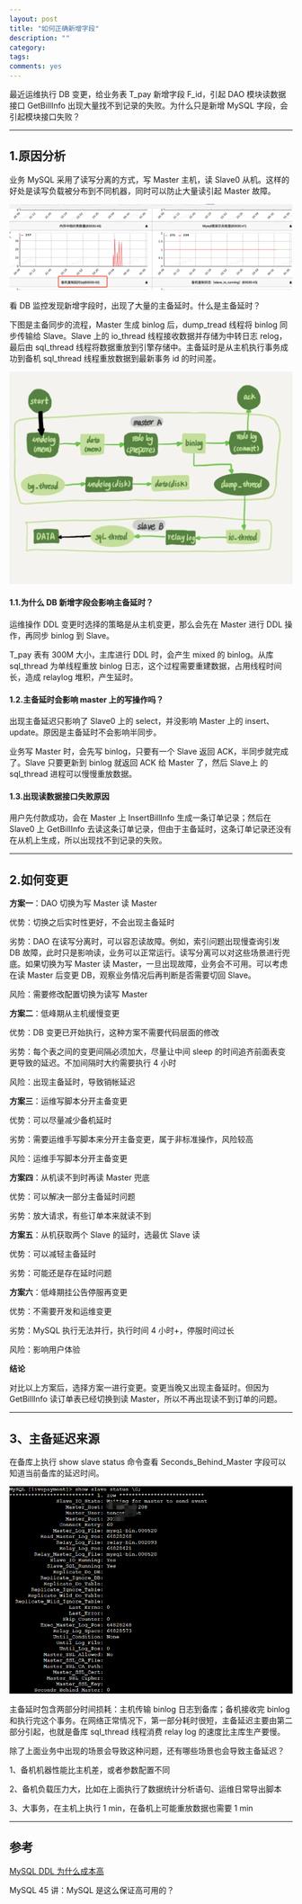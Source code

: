 ```yaml
---
layout: post
title: "如何正确新增字段"
description: ""
category: 
tags:
comments: yes
---
```


最近运维执行 DB 变更，给业务表 T_pay 新增字段 F_id，引起 DAO 模块读数据接口 GetBillInfo 出现大量找不到记录的失败。为什么只是新增 MySQL 字段，会引起模块接口失败？

----

## 1.原因分析

业务 MySQL 采用了读写分离的方式，写 Master 主机，读 Slave0 从机。这样的好处是读写负载被分布到不同机器，同时可以防止大量读引起 Master 故障。

![](/assets/images/20210402-1.jpg)

看 DB 监控发现新增字段时，出现了大量的主备延时。什么是主备延时？

下图是主备同步的流程，Master 生成 binlog 后，dump_tread 线程将 binlog 同步传输给 Slave。Slave 上的 io_thread 线程接收数据并存储为中转日志 relog，最后由 sql_thread 线程将数据重放到引擎存储中。主备延时是从主机执行事务成功到备机 sql_thread 线程重放数据到最新事务 id 的时间差。

![](/assets/images/20210402-2.jpg)

#### 1.1.为什么 DB 新增字段会影响主备延时？

运维操作 DDL 变更时选择的策略是从主机变更，那么会先在 Master 进行 DDL 操作，再同步 binlog 到 Slave。

T_pay 表有 300M 大小，主库进行 DDL 时，会产生 mixed 的 binlog。从库 sql_thread 为单线程重放 binlog 日志，这个过程需要重建数据，占用线程时间长，造成 relaylog 堆积，产生延时。

#### 1.2.主备延时会影响 master 上的写操作吗？

出现主备延迟只影响了 Slave0 上的 select，并没影响 Master 上的 insert、update。原因是主备延时不会影响半同步。

业务写 Master 时，会先写 binlog，只要有一个 Slave 返回 ACK，半同步就完成了。Slave 只要更新到 binlog 就返回 ACK 给 Master 了，然后 Slave上 的 sql_thread 进程可以慢慢重放数据。

#### 1.3.出现读数据接口失败原因

用户先付款成功，会在 Master 上 InsertBillInfo 生成一条订单记录；然后在 Slave0 上 GetBillInfo 去读这条订单记录，但由于主备延时，这条订单记录还没有在从机上生成，所以出现找不到记录的失败。

---

## 2.如何变更

__方案一__：DAO 切换为写 Master 读 Master

优势：切换之后实时性更好，不会出现主备延时

劣势：DAO 在读写分离时，可以容忍读故障。例如，索引问题出现慢查询引发 DB 故障，此时只是影响读，业务可以正常运行。读写分离可以对这些场景进行兜底。如果切换为写 Master 读 Master，一旦出现故障，业务会不可用。可以考虑在读 Master 后变更 DB，观察业务情况后再判断是否需要切回 Slave。

风险：需要修改配置切换为读写 Master

__方案二__：低峰期从主机缓慢变更

优势：DB 变更已开始执行，这种方案不需要代码层面的修改

劣势：每个表之间的变更间隔必须加大，尽量让中间 sleep 的时间追齐前面表变更导致的延迟。不加间隔时大约需要执行 4 小时

风险：出现主备延时，导致销帐延迟

__方案三__：运维写脚本分开主备变更

优势：可以尽量减少备机延时

劣势：需要运维手写脚本来分开主备变更，属于非标准操作，风险较高

风险：运维手写脚本分开主备变更

__方案四__：从机读不到时再读 Master 兜底

优势：可以解决一部分主备延时问题

劣势：放大请求，有些订单本来就读不到

__方案五__：从机获取两个 Slave 的延时，选最优 Slave 读

优势：可以减轻主备延时

劣势：可能还是存在延时问题

__方案六__：低峰期挂公告停服再变更

优势：不需要开发和运维变更

劣势：MySQL 执行无法并行，执行时间 4 小时+，停服时间过长

风险：影响用户体验

__结论__

对比以上方案后，选择方案一进行变更。变更当晚又出现主备延时。但因为 GetBillInfo 读订单表已经切换到读 Master，所以不再出现读不到订单的问题。

---

## 3、主备延迟来源

在备库上执行 show slave status 命令查看 Seconds_Behind_Master 字段可以知道当前备库的延迟时间。

![](/assets/images/20210402-3.jpg)

主备延时包含两部分时间损耗：主机传输 binlog 日志到备库；备机接收完 binlog 和执行完这个事务。在网络正常情况下，第一部分耗时很短，主备延迟主要由第二部分引起，也就是备库 sql_thread 线程消费 relay log 的速度比主库生产要慢。

除了上面业务中出现的场景会导致这种问题，还有哪些场景也会导致主备延迟？

1、备机机器性能比主机差，或者参数配置不同

2、备机负载压力大，比如在上面执行了数据统计分析语句、运维日常导出脚本

3、大事务，在主机上执行 1 min，在备机上可能重放数据也需要 1 min

---

## 参考

[MySQL DDL 为什么成本高](https://cloud.tencent.com/developer/article/1418418)

MySQL 45 讲：MySQL 是这么保证高可用的？